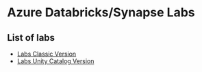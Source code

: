 # Azure Databricks/Synapse Labs

## List of labs

- [Labs Classic Version](labs/classic_version/README.md)
- [Labs Unity Catalog Version](labs/unity_version/README.md)